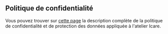 ## Politique de confidentialité

Vous pouvez trouver sur [cette page](overview/policy) la description complète de la politique de confidentialité et de protection des données appliquée à l'atelier Icare.
